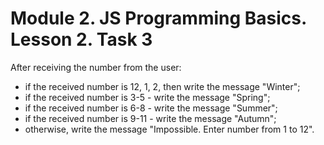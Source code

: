 # Module 2. JS Programming Basics. Lesson 2. Task 3

After receiving the number from the user:

- if the received number is 12, 1, 2, then write the message "Winter";
- if the received number is 3-5 - write the message "Spring";
- if the received number is 6-8 - write the message "Summer";
- if the received number is 9-11 - write the message "Autumn";
- otherwise, write the message "Impossible. Enter number from 1 to 12".
